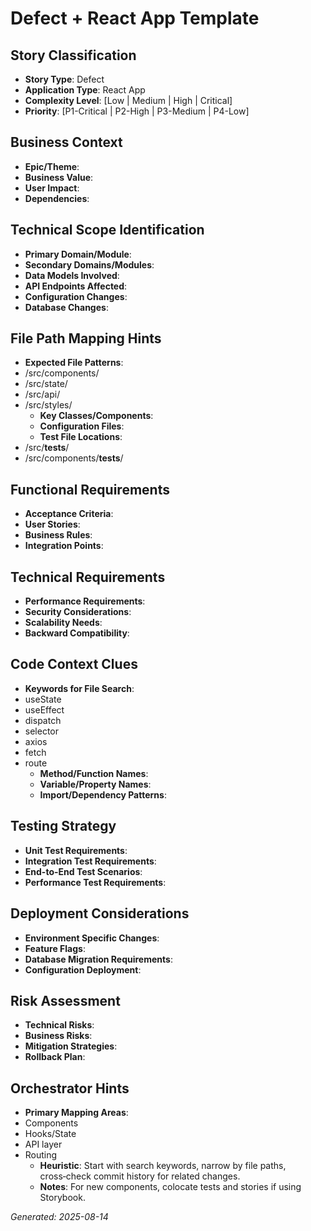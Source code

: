 # Defect + React App Template


## Story Classification
- **Story Type**: Defect
- **Application Type**: React App
- **Complexity Level**: [Low | Medium | High | Critical]
- **Priority**: [P1-Critical | P2-High | P3-Medium | P4-Low]


## Business Context
- **Epic/Theme**: 
- **Business Value**: 
- **User Impact**: 
- **Dependencies**:


## Technical Scope Identification
- **Primary Domain/Module**: 
- **Secondary Domains/Modules**: 
- **Data Models Involved**: 
- **API Endpoints Affected**: 
- **Configuration Changes**: 
- **Database Changes**:


## File Path Mapping Hints
- **Expected File Patterns**:
- /src/components/
- /src/state/
- /src/api/
- /src/styles/
    - **Key Classes/Components**: 
    - **Configuration Files**: 
    - **Test File Locations**:
- /src/__tests__/
- /src/components/__tests__/


## Functional Requirements
- **Acceptance Criteria**: 
- **User Stories**: 
- **Business Rules**: 
- **Integration Points**:


## Technical Requirements
- **Performance Requirements**: 
- **Security Considerations**: 
- **Scalability Needs**: 
- **Backward Compatibility**:


## Code Context Clues
- **Keywords for File Search**:
- useState
- useEffect
- dispatch
- selector
- axios
- fetch
- route
    - **Method/Function Names**: 
    - **Variable/Property Names**: 
    - **Import/Dependency Patterns**:


## Testing Strategy
- **Unit Test Requirements**: 
- **Integration Test Requirements**: 
- **End-to-End Test Scenarios**: 
- **Performance Test Requirements**:


## Deployment Considerations
- **Environment Specific Changes**: 
- **Feature Flags**: 
- **Database Migration Requirements**: 
- **Configuration Deployment**:


## Risk Assessment
- **Technical Risks**: 
- **Business Risks**: 
- **Mitigation Strategies**: 
- **Rollback Plan**:


## Orchestrator Hints
- **Primary Mapping Areas**:
- Components
- Hooks/State
- API layer
- Routing
    - **Heuristic**: Start with search keywords, narrow by file paths, cross‑check commit history for related changes.
    - **Notes**: For new components, colocate tests and stories if using Storybook.


_Generated: 2025-08-14_

